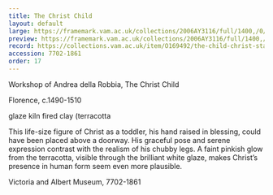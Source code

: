 ```yaml
---
title: The Christ Child
layout: default
large: https://framemark.vam.ac.uk/collections/2006AY3116/full/1400,/0/default.jpg
preview: https://framemark.vam.ac.uk/collections/2006AY3116/full/1400,/0/default.jpg
record: https://collections.vam.ac.uk/item/O169492/the-child-christ-statuette-andrea-della-robbia/
accession: 7702-1861
order: 17
---
```

Workshop of Andrea della Robbia, The Christ Child

Florence, c.1490-1510

glaze kiln fired clay (terracotta


This life-size figure of Christ as a toddler, his hand raised in blessing, could have been placed above a doorway. His graceful pose and serene expression contrast with the realism of his chubby legs. A faint pinkish glow from the terracotta, visible through the brilliant white glaze, makes Christ’s presence in human form seem even more plausible.

Victoria and Albert Museum, 7702-1861
